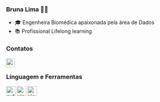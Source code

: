 ### Bruna Lima ✌🏻

-  🎓 Engenheira Biomédica apaixonada pela área de Dados
-  📚 Profissional Lifelong learning


### Contatos
[<img align="left"  width="24px" src="https://cdn.jsdelivr.net/npm/simple-icons@3.4.0/icons/linkedin.svg" />](https://www.linkedin.com/in/brunalimap)

</br>

### Linguagem e Ferramentas 
<img align="left" alt="python" width="26px" src="https://cdn3.iconfinder.com/data/icons/logos-and-brands-adobe/512/267_Python-512.png" />
<img align="left" alt="visual_studio_code" width="26px" src="https://upload.wikimedia.org/wikipedia/commons/9/9a/Visual_Studio_Code_1.35_icon.svg" />
<img align="left" alt="visual_studio_code" width="26px" src="https://upload.wikimedia.org/wikipedia/commons/a/a1/PyCharm_Logo.svg" />





